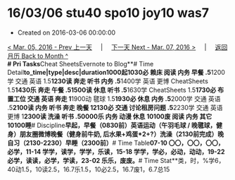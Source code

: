 # 16/03/06 stu40 spo10 joy10 was7

* Created on 2016-03-06 00:00:00

[&lt; Mar. 05, 2016 - Prev 上一天](d05.md)     \|     [下一天 Next - Mar. 07, 2016 &gt;](d07.md)     \|     [返回月历 Back to Month ^](index.md)   
**\# Pri Tasks**Cheat SheetsEvernote to Blog**\# Time Detail**to\_time\|type\|desc\|duration1000起1030必 赖床 阅读 内务 早餐 .5**1200学 交通 英语 1.5**1230读 奔走 听书 内务 .5**1400学 英语 更博 CheatSheets 1.5**1430乐 奔走 午餐 .51500读 休息 听书 .5**1630学 CheatSheets 1.5**1730必 布置工位 交通 英语 奔走 1**1900动 毽球 1.5**1930必 休息 内务 .5**2000学 交通 英语 .5**2100读 内务 听书 奔走 晚餐 12130必 交通 讨论租房问题 .5**2230学 交通 英语 更博 1**2300读 洗澡 听书 .50000乐 内务 动漫 休息 10100废 阅读 内务 其它 10100睡**\# Discipline**早起，早餐（0830前）英语运动（午羽毛球 / 晚毽球，健身）朋友圈微博晚餐（健身前牛奶, 后水果+鸡蛋\*2+?）洗澡（2130前完成）晚自习（2130-2230）早睡（2300前）**\# Time Table**07-10 〇〇，〇〇，〇〇，必学，11-14 学学，读学，学学，乐读，15-18 学学，学必，必动，动动，19-22 必学，读读，必学，学读，23-02 乐乐，废废。**\# Time Stat**类，时，%学6，40动1.5，10读2.5，16.7乐1.5，10必2.5，16.7废1，6.7总15

